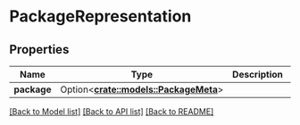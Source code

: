 # PackageRepresentation

## Properties

Name | Type | Description | Notes
------------ | ------------- | ------------- | -------------
**package** | Option<[**crate::models::PackageMeta**](PackageMeta.md)> |  | [optional]

[[Back to Model list]](../README.md#documentation-for-models) [[Back to API list]](../README.md#documentation-for-api-endpoints) [[Back to README]](../README.md)


